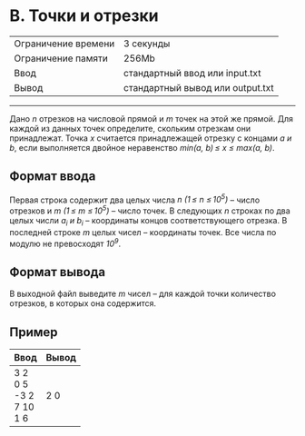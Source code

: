 # B. Точки и отрезки

<table>
  <tr>
  	<td>Ограничение времени</td>
  	<td>3 секунды</td>
  </tr>
  <tr>
  	<td>Ограничение памяти</td>
  	<td>256Mb</td>
  </tr>
  <tr>
  	<td>Ввод</td>
  	<td>стандартный ввод или input.txt</td>
  </tr>
  <tr>
  	<td>Вывод</td>
  	<td>стандартный вывод или output.txt</td>
  </tr>
</table>

---
Дано *n* отрезков на числовой прямой и *m* точек на этой же прямой. Для каждой из данных точек определите, скольким отрезкам они принадлежат. Точка *x* считается принадлежащей отрезку с концами *a и b*, если выполняется двойное неравенство *min(a, b) ≤ x ≤ max(a, b)*.

## Формат ввода

Первая строка содержит два целых числа *n (1 ≤ n ≤ 10<sup>5</sup>)* – число отрезков и *m (1 ≤ m ≤ 10<sup>5</sup>)* – число точек. В следующих *n* строках по два целых числи *a<sub>i</sub> и b<sub>i</sub>* – координаты концов соответствующего отрезка. В последней строке *m* целых чисел – координаты точек. Все числа по модулю не превосходят *10<sup>9</sup>*.

## Формат вывода

В выходной файл выведите *m* чисел – для каждой точки количество отрезков, в которых она содержится.

## Пример

|Ввод|Вывод|
|---|---|
|3 2<br>0 5<br>-3 2<br>7 10<br>1 6|2 0|

